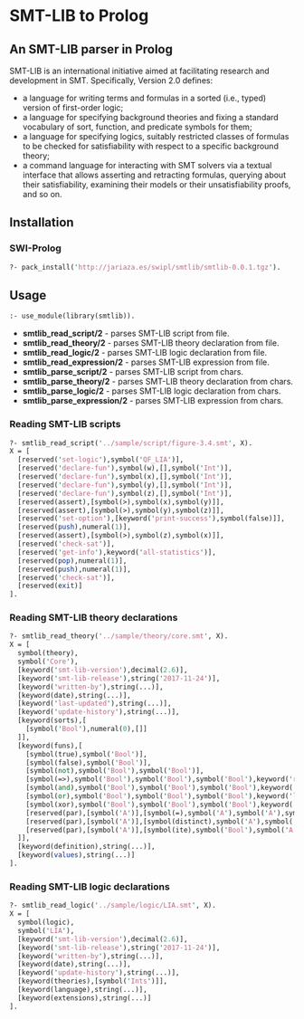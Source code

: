 # SMT-LIB to Prolog
## An SMT-LIB parser in Prolog

SMT-LIB is an international initiative aimed at facilitating research and development in SMT. Specifically, Version 2.0 defines:
- a language for writing terms and formulas in a sorted (i.e., typed) version of first-order logic;
- a language for specifying background theories and fixing a standard vocabulary of sort, function, and predicate symbols for them;
- a language for specifying logics, suitably restricted classes of formulas to be checked for satisfiability with respect to a specific background theory;
- a command language for interacting with SMT solvers via a textual interface that allows asserting and retracting formulas, querying about their satisfiability, examining their models or their unsatisfiability proofs, and so on.

## Installation

### SWI-Prolog
```pl
?- pack_install('http://jariaza.es/swipl/smtlib/smtlib-0.0.1.tgz').
```

## Usage

```pl
:- use_module(library(smtlib)).
```

- **smtlib_read_script/2** - parses SMT-LIB script from file.
- **smtlib_read_theory/2** - parses SMT-LIB theory declaration from file.
- **smtlib_read_logic/2** - parses SMT-LIB logic declaration from file.
- **smtlib_read_expression/2** - parses SMT-LIB expression from file.
- **smtlib_parse_script/2** - parses SMT-LIB script from chars.
- **smtlib_parse_theory/2** - parses SMT-LIB theory declaration from chars.
- **smtlib_parse_logic/2** - parses SMT-LIB logic declaration from chars.
- **smtlib_parse_expression/2** - parses SMT-LIB expression from chars.

### Reading SMT-LIB scripts

```pl
?- smtlib_read_script('../sample/script/figure-3.4.smt', X).
X = [
  [reserved('set-logic'),symbol('QF_LIA')],
  [reserved('declare-fun'),symbol(w),[],symbol('Int')],
  [reserved('declare-fun'),symbol(x),[],symbol('Int')],
  [reserved('declare-fun'),symbol(y),[],symbol('Int')],
  [reserved('declare-fun'),symbol(z),[],symbol('Int')],
  [reserved(assert),[symbol(>),symbol(x),symbol(y)]],
  [reserved(assert),[symbol(>),symbol(y),symbol(z)]],
  [reserved('set-option'),[keyword('print-success'),symbol(false)]],
  [reserved(push),numeral(1)],
  [reserved(assert),[symbol(>),symbol(z),symbol(x)]],
  [reserved('check-sat')],
  [reserved('get-info'),keyword('all-statistics')],
  [reserved(pop),numeral(1)],
  [reserved(push),numeral(1)],
  [reserved('check-sat')],
  [reserved(exit)]
].
```

### Reading SMT-LIB theory declarations

```pl
?- smtlib_read_theory('../sample/theory/core.smt', X).
X = [
  symbol(theory),
  symbol('Core'),
  [keyword('smt-lib-version'),decimal(2.6)],
  [keyword('smt-lib-release'),string('2017-11-24')],
  [keyword('written-by'),string(...)],
  [keyword(date),string(...)],
  [keyword('last-updated'),string(...)],
  [keyword('update-history'),string(...)],
  [keyword(sorts),[
    [symbol('Bool'),numeral(0),[]]
  ]],
  [keyword(funs),[
    [symbol(true),symbol('Bool')],
    [symbol(false),symbol('Bool')],
    [symbol(not),symbol('Bool'),symbol('Bool')],
    [symbol(=>),symbol('Bool'),symbol('Bool'),symbol('Bool'),keyword('right-assoc')],
    [symbol(and),symbol('Bool'),symbol('Bool'),symbol('Bool'),keyword('left-assoc')],
    [symbol(or),symbol('Bool'),symbol('Bool'),symbol('Bool'),keyword('left-assoc')],
    [symbol(xor),symbol('Bool'),symbol('Bool'),symbol('Bool'),keyword('left-assoc')],
    [reserved(par),[symbol('A')],[symbol(=),symbol('A'),symbol('A'),symbol('Bool'),keyword(chainable)]],
    [reserved(par),[symbol('A')],[symbol(distinct),symbol('A'),symbol('A'),symbol('Bool'),keyword(pairwise)]],
    [reserved(par),[symbol('A')],[symbol(ite),symbol('Bool'),symbol('A'),symbol('A'),symbol('A')]]
  ]],
  [keyword(definition),string(...)],
  [keyword(values),string(...)]
].
```

### Reading SMT-LIB logic declarations

```pl
?- smtlib_read_logic('../sample/logic/LIA.smt', X).
X = [
  symbol(logic),
  symbol('LIA'),
  [keyword('smt-lib-version'),decimal(2.6)],
  [keyword('smt-lib-release'),string('2017-11-24')],
  [keyword('written-by'),string(...)],
  [keyword(date),string(...)],
  [keyword('update-history'),string(...)],
  [keyword(theories),[symbol('Ints')]],
  [keyword(language),string(...)],
  [keyword(extensions),string(...)]
].

```
